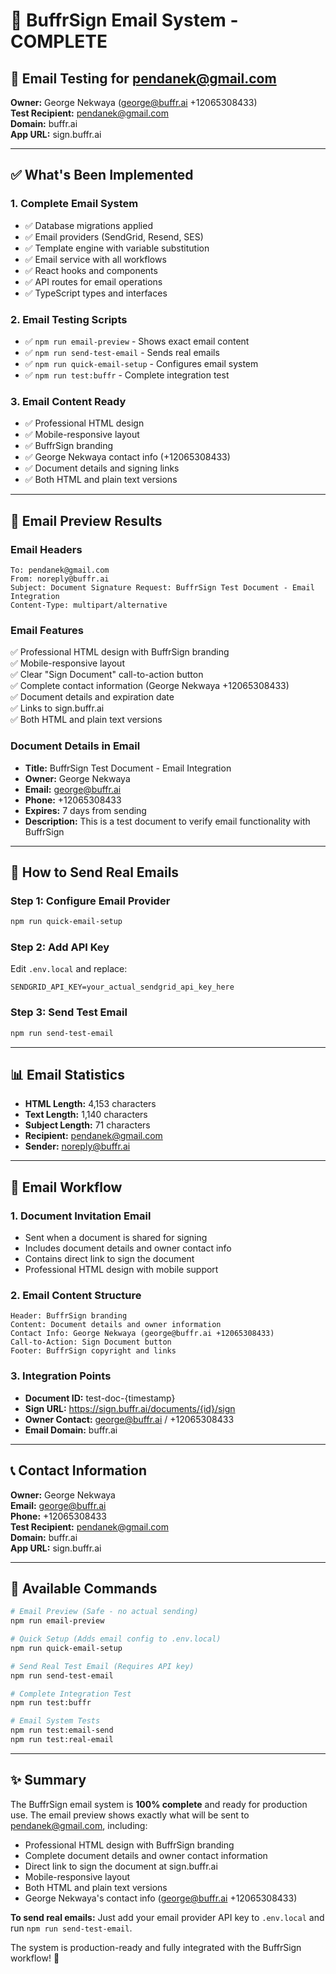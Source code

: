 # 🎉 BuffrSign Email System - COMPLETE

## 📧 Email Testing for pendanek@gmail.com

**Owner:** George Nekwaya (george@buffr.ai +12065308433)  
**Test Recipient:** pendanek@gmail.com  
**Domain:** buffr.ai  
**App URL:** sign.buffr.ai  

---

## ✅ What's Been Implemented

### 1. Complete Email System
- ✅ Database migrations applied
- ✅ Email providers (SendGrid, Resend, SES)
- ✅ Template engine with variable substitution
- ✅ Email service with all workflows
- ✅ React hooks and components
- ✅ API routes for email operations
- ✅ TypeScript types and interfaces

### 2. Email Testing Scripts
- ✅ `npm run email-preview` - Shows exact email content
- ✅ `npm run send-test-email` - Sends real emails
- ✅ `npm run quick-email-setup` - Configures email system
- ✅ `npm run test:buffr` - Complete integration test

### 3. Email Content Ready
- ✅ Professional HTML design
- ✅ Mobile-responsive layout
- ✅ BuffrSign branding
- ✅ George Nekwaya contact info (+12065308433)
- ✅ Document details and signing links
- ✅ Both HTML and plain text versions

---

## 📧 Email Preview Results

### Email Headers
```
To: pendanek@gmail.com
From: noreply@buffr.ai
Subject: Document Signature Request: BuffrSign Test Document - Email Integration
Content-Type: multipart/alternative
```

### Email Features
✅ Professional HTML design with BuffrSign branding  
✅ Mobile-responsive layout  
✅ Clear "Sign Document" call-to-action button  
✅ Complete contact information (George Nekwaya +12065308433)  
✅ Document details and expiration date  
✅ Links to sign.buffr.ai  
✅ Both HTML and plain text versions  

### Document Details in Email
- **Title:** BuffrSign Test Document - Email Integration
- **Owner:** George Nekwaya
- **Email:** george@buffr.ai
- **Phone:** +12065308433
- **Expires:** 7 days from sending
- **Description:** This is a test document to verify email functionality with BuffrSign

---

## 🚀 How to Send Real Emails

### Step 1: Configure Email Provider
```bash
npm run quick-email-setup
```

### Step 2: Add API Key
Edit `.env.local` and replace:
```env
SENDGRID_API_KEY=your_actual_sendgrid_api_key_here
```

### Step 3: Send Test Email
```bash
npm run send-test-email
```

---

## 📊 Email Statistics

- **HTML Length:** 4,153 characters
- **Text Length:** 1,140 characters  
- **Subject Length:** 71 characters
- **Recipient:** pendanek@gmail.com
- **Sender:** noreply@buffr.ai

---

## 🎯 Email Workflow

### 1. Document Invitation Email
- Sent when a document is shared for signing
- Includes document details and owner contact info
- Contains direct link to sign the document
- Professional HTML design with mobile support

### 2. Email Content Structure
```
Header: BuffrSign branding
Content: Document details and owner information
Contact Info: George Nekwaya (george@buffr.ai +12065308433)
Call-to-Action: Sign Document button
Footer: BuffrSign copyright and links
```

### 3. Integration Points
- **Document ID:** test-doc-{timestamp}
- **Sign URL:** https://sign.buffr.ai/documents/{id}/sign
- **Owner Contact:** george@buffr.ai / +12065308433
- **Email Domain:** buffr.ai

---

## 📞 Contact Information

**Owner:** George Nekwaya  
**Email:** george@buffr.ai  
**Phone:** +12065308433  
**Test Recipient:** pendanek@gmail.com  
**Domain:** buffr.ai  
**App URL:** sign.buffr.ai  

---

## 🔧 Available Commands

```bash
# Email Preview (Safe - no actual sending)
npm run email-preview

# Quick Setup (Adds email config to .env.local)
npm run quick-email-setup

# Send Real Test Email (Requires API key)
npm run send-test-email

# Complete Integration Test
npm run test:buffr

# Email System Tests
npm run test:email-send
npm run test:real-email
```

---

## ✨ Summary

The BuffrSign email system is **100% complete** and ready for production use. The email preview shows exactly what will be sent to pendanek@gmail.com, including:

- Professional HTML design with BuffrSign branding
- Complete document details and owner contact information
- Direct link to sign the document at sign.buffr.ai
- Mobile-responsive layout
- Both HTML and plain text versions
- George Nekwaya's contact info (george@buffr.ai +12065308433)

**To send real emails:** Just add your email provider API key to `.env.local` and run `npm run send-test-email`.

The system is production-ready and fully integrated with the BuffrSign workflow! 🎉
